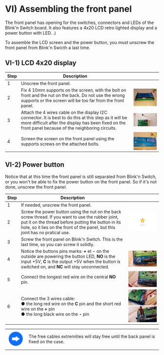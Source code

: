 # VI) Assembling the front panel<A id="a28"></A>

The front panel has opening for the switches, connectors and LEDs of the Blink'n Switch board.
It also features a 4x20 LCD retro lighted display and a power button with LED.
.)

To assemble the LCD screen and the power button,  you must unscrew the front panel from Blink'n Swicth a last time.

## VI-1) LCD 4x20 display<A id="a29"></A>

| Step  | Description                                                  |                                                           |
| ----- | ------------------------------------------------------------ | --------------------------------------------------------: |
| 1     | Unscrew the front panel.                                          |                                                           |
| 2     | Fix 4 10mm supports on the screen, with the bolt on front and the nut on the back. Do not use the wrong supports or the screen will be too far from the front panel. |          <img src="Pictures/070.jpg" style="zoom:33%;" /> |
| 3     | Attach the 4 wires cable on the display I2C connector. It is best to do this at this step as it will be more difficult after the display has been fixed on the front panel because of the neighboring circuits. | <img src="Pictures/70A-lcdcable.jpg" style="zoom:33%;" /> |
| 4     | Screen the screen on the front panel using the supports screws on the attached bolts. |          <img src="Pictures/071.jpg" style="zoom:33%;" /> |

## VI-2) Power button<A id="a30"></A>

Notice that at this time the front panel is still separated from Blink'n Switch, or you won't be able to fix the power button on the front panel.
So if it's not done, unscrew the front panel.

| Step | Description                                                                     |                                                                              |
| ------| ------------------------------------------------------------------------------- | ---------------------------------------------------------------------------- |
| 1     | If needed, unscrew the front panel.                                       |                                                                              |
| 2     | Screw the power button using the nut on the back screw thread. If you want to use the rubber joint, put it on the thread before putting the button in its hole, so it lies on the front of the panel, but this joint has no pratical use. | <img src="Pictures/TODO.png" style="zoom:50%;" />            |
| 3     | Screw the front panel on Blink'n Switch. This is the last time, so you can screw it solidly.                        |                                                                              |
| 4     | Notice the buttons pins marks: **+** et **-** on the outside are powering the button LED, **NO** is the input +5V, **C** is the output +5V when the button is switched on, and **NC** will stay unconnected. | <img src="Pictures/072-pwrbtn.jpg" alt="ON/OFF button pins" style="zoom:50%;" /> |
| 5     | Connect the longest red wire on the central **NO** pin. | <img src="Pictures/072-mainvcc.jpg" alt="NO pin cable" style="zoom:50%;" /> |
| 6     | Connect the 3 wires cable:<br />● the long red wire on the **C** pin and the short red wire on the **+** pin<br />● the long black wire on the **-** pin | <img src="Pictures/072-vcc.jpg" alt="Red wires" style="zoom:50%;" /><br /><img src="Pictures/072-gnd.jpg" alt="Black wire" style="zoom:50%;" /> |

<TABLE><TR><TD><img src="Pictures/thisway.png" alt="Advice" width="75px" /></TD><TD>

The free cables extremities will stay free until the back panel is fixed on the case. 
</TD></TR></TABLE>
